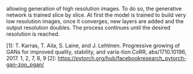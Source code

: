 

<!--
 * @version:
 * @Author:  StevenJokess https://github.com/StevenJokess
 * @Date: 2020-10-08 01:48:25
 * @LastEditors:  StevenJokess https://github.com/StevenJokess
 * @LastEditTime: 2020-11-13 21:15:18
 * @Description:
 * @TODO::
 * @Reference:
-->

allowing generation of high resolution images. To do so, the generative network is trained slice by slice. At first the model is trained to build very low resolution images, once it converges, new layers are added and the output resolution doubles. The process continues until the desired resolution is reached.




[1]: T. Karras,  T. Aila,  S. Laine,  and J. Lehtinen.   Progressive growing of GANs for improved quality, stability, and varia-tion.CoRR, abs/1710.10196, 2017. 1, 2, 7, 8, 9
[2]: https://pytorch.org/hub/facebookresearch_pytorch-gan-zoo_pgan/

